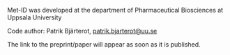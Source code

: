 Met-ID was developed at the department of Pharmaceutical Biosciences at Uppsala University

Code author: Patrik Bjärterot, patrik.bjarterot@uu.se

The link to the preprint/paper will appear as soon as it is published.
